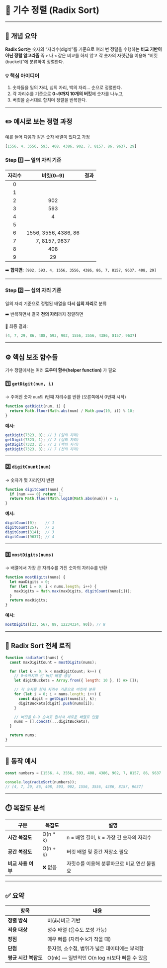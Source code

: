 # 🧮 기수 정렬 (Radix Sort)

---

## 📘 개념 요약

**Radix Sort**는 숫자의 “자리수(digit)”를 기준으로 여러 번 정렬을 수행하는 **비교 기반이 아닌 정렬 알고리즘**
즉 `>` 나 `<` 같은 비교를 하지 않고
각 숫자의 자릿값을 이용해 “버킷(bucket)”에 분류하여 정렬한다.

### 💡 핵심 아이디어

1. 숫자들을 일의 자리, 십의 자리, 백의 자리… 순으로 정렬한다.
2. 각 자리수를 기준으로 **0~9까지 10개의 버킷**에 숫자를 나누고,
3. 버킷을 순서대로 합치며 정렬을 반복한다.

---

## ✏️ 예시로 보는 정렬 과정

예를 들어 다음과 같은 숫자 배열이 있다고 가정

```js
[1556, 4, 3556, 593, 408, 4386, 902, 7, 8157, 86, 9637, 29]
```

### Step 1️⃣ — 일의 자리 기준

| 자리수 |        버킷(0~9)       |  결과 |
| :-: | :------------------: | :-: |
|  0  |                      |     |
|  1  |                      |     |
|  2  |          902         |     |
|  3  |          593         |     |
|  4  |           4          |     |
|  5  |                      |     |
|  6  | 1556, 3556, 4386, 86 |     |
|  7  |     7, 8157, 9637    |     |
|  8  |          408         |     |
|  9  |          29          |     |

➡️ **합치면:**
`[902, 593, 4, 1556, 3556, 4386, 86, 7, 8157, 9637, 408, 29]`

---

### Step 2️⃣ — 십의 자리 기준

일의 자리 기준으로 정렬된 배열을 **다시 십의 자리**로 분류

➡️ 반복하면서 결국 **천의 자리**까지 정렬하면

🔹 최종 결과:

```js
[4, 7, 29, 86, 408, 593, 902, 1556, 3556, 4386, 8157, 9637]
```

---

## ⚙️ 핵심 보조 함수들

기수 정렬에서는 여러 **도우미 함수(helper function)** 가 필요

### 1️⃣ `getDigit(num, i)`

→ 주어진 숫자 `num`의 i번째 자리수를 반환 (오른쪽에서 0번째 시작)

```js
function getDigit(num, i) {
  return Math.floor(Math.abs(num) / Math.pow(10, i)) % 10;
}
```

**예시:**

```js
getDigit(7323, 0); // 3 (일의 자리)
getDigit(7323, 1); // 2 (십의 자리)
getDigit(7323, 2); // 3 (백의 자리)
getDigit(7323, 3); // 7 (천의 자리)
```

---

### 2️⃣ `digitCount(num)`

→ 숫자가 몇 자리인지 반환

```js
function digitCount(num) {
  if (num === 0) return 1;
  return Math.floor(Math.log10(Math.abs(num))) + 1;
}
```

**예시:**

```js
digitCount(0);    // 1
digitCount(25);   // 2
digitCount(314);  // 3
digitCount(9637); // 4
```

---

### 3️⃣ `mostDigits(nums)`

→ 배열에서 가장 큰 자리수를 가진 숫자의 자리수를 반환

```js
function mostDigits(nums) {
  let maxDigits = 0;
  for (let i = 0; i < nums.length; i++) {
    maxDigits = Math.max(maxDigits, digitCount(nums[i]));
  }
  return maxDigits;
}
```

**예시:**

```js
mostDigits([23, 567, 89, 12234324, 90]); // 8
```

---

## 🧠 Radix Sort 전체 로직

```js
function radixSort(nums) {
  const maxDigitCount = mostDigits(nums);

  for (let k = 0; k < maxDigitCount; k++) {
    // 0~9까지의 빈 버킷 배열 생성
    let digitBuckets = Array.from({ length: 10 }, () => []);

    // 각 숫자를 현재 자리수 기준으로 버킷에 분류
    for (let i = 0; i < nums.length; i++) {
      const digit = getDigit(nums[i], k);
      digitBuckets[digit].push(nums[i]);
    }

    // 버킷을 0~9 순서로 합쳐서 새로운 배열로 만듦
    nums = [].concat(...digitBuckets);
  }

  return nums;
}
```

---

## 🧩 동작 예시

```js
const numbers = [1556, 4, 3556, 593, 408, 4386, 902, 7, 8157, 86, 9637, 29];

console.log(radixSort(numbers));
// [4, 7, 29, 86, 408, 593, 902, 1556, 3556, 4386, 8157, 9637]
```

---

## ⏱️ 복잡도 분석

| 구분           | 복잡도      | 설명                          |
| ------------ | -------- | --------------------------- |
| **시간 복잡도**   | O(n * k) | n = 배열 길이, k = 가장 긴 숫자의 자리수 |
| **공간 복잡도**   | O(n + k) | 버킷 배열 및 중간 저장소 필요           |
| **비교 사용 여부** | ❌ 없음     | 자릿수를 이용해 분류하므로 비교 연산 불필요    |

---

## ✅ 요약

| 항목            | 내용                                |
| ------------- | --------------------------------- |
| **정렬 방식**     | 비(非)비교 기반                         |
| **적용 대상**     | 정수 배열 (음수도 보정 가능)                 |
| **장점**        | 매우 빠름 (자리수 k가 작을 때)               |
| **단점**        | 문자열, 소수점, 범위가 넓은 데이터에는 부적합        |
| **평균 시간 복잡도** | O(nk) — 일반적인 O(n log n)보다 빠를 수 있음 |
